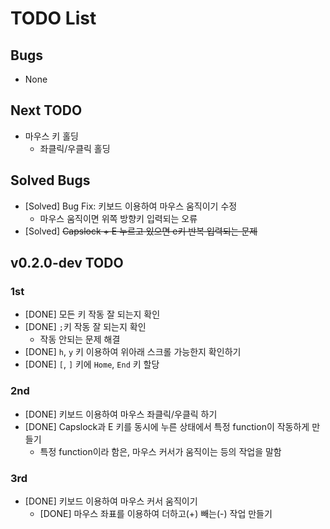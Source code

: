 # TODO List

## Bugs

- None

## Next TODO

- 마우스 키 홀딩
  - 좌클릭/우클릭 홀딩

## Solved Bugs

- [Solved] Bug Fix: 키보드 이용하여 마우스 움직이기 수정
  - 마우스 움직이면 위쪽 방향키 입력되는 오류
- [Solved] ~~Capslock + E 누르고 있으면 e키 반복 입력되는 문제~~

## v0.2.0-dev TODO

### 1st

- [DONE] 모든 키 작동 잘 되는지 확인
- [DONE] `;`키 작동 잘 되는지 확인
  - 작동 안되는 문제 해결
- [DONE] `h`, `y` 키 이용하여 위아래 스크롤 가능한지 확인하기
- [DONE] `[`, `]` 키에 `Home`, `End` 키 할당

### 2nd

- [DONE] 키보드 이용하여 마우스 좌클릭/우클릭 하기
- [DONE] Capslock과 E 키를 동시에 누른 상태에서 특정 function이 작동하게 만들기
  - 특정 function이라 함은, 마우스 커서가 움직이는 등의 작업을 말함

### 3rd

- [DONE] 키보드 이용하여 마우스 커서 움직이기
  - [DONE] 마우스 좌표를 이용하여 더하고(+) 빼는(-) 작업 만들기
